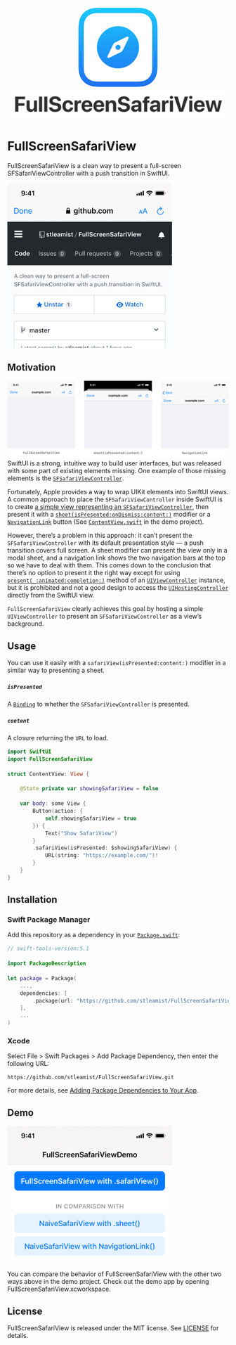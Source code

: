 <p align="center">
    <img src="/Docs/Images/FullScreenSafariView-Icon.svg">
    <img src="/Docs/Images/FullScreenSafariView-Logotype.svg">
</p>

# FullScreenSafariView
FullScreenSafariView is a clean way to present a full-screen SFSafariViewController with a push transition in SwiftUI.

<img src="/Docs/Images/FullScreenSafariView-Cover.png" width="375">

## Motivation
![](/Docs/Images/FullScreenSafariView-Comparison.svg)
SwiftUI is a strong, intuitive way to build user interfaces, but was released with some part of existing elements missing. One example of those missing elements is the [`SFSafariViewController`](https://developer.apple.com/documentation/safariservices/sfsafariviewcontroller).

Fortunately, Apple provides a way to wrap UIKit elements into SwiftUI views. A common approach to place the `SFSafariViewController` inside SwiftUI is to create [a simple view representing an `SFSafariViewController`](/Demo/FullScreenSafariViewDemo/NaiveSafariView.swift), then present it with a [`sheet(isPresented:onDismiss:content:)`](https://developer.apple.com/documentation/swiftui/view/3352791-sheet) modifier or a [`NavigationLink`](https://developer.apple.com/documentation/swiftui/navigationlink) button (See [`ContentView.swift`](/Demo/FullScreenSafariViewDemo/ContentView.swift) in the demo project).

However, there’s a problem in this approach: it can’t present the `SFSafariViewController` with its default presentation style — a push transition covers full screen. A sheet modifier can present the view only in a modal sheet, and a navigation link shows the two navigation bars at the top so we have to deal with them. This comes down to the conclusion that there’s no option to present it the right way except for using [`present(_:animated:completion:)`](https://developer.apple.com/documentation/uikit/uiviewcontroller/1621380-present) method of an [`UIViewController`](https://developer.apple.com/documentation/uikit/uiviewcontroller) instance, but it is prohibited and not a good design to access the [`UIHostingController`](https://developer.apple.com/documentation/swiftui/uihostingcontroller) directly from the SwiftUI view.

`FullScreenSafariView` clearly achieves this goal by hosting a simple `UIViewController` to present an `SFSafariViewController` as a view’s background.

## Usage
You can use it easily with a `safariView(isPresented:content:)` modifier in a similar way to presenting a sheet.

##### `isPresented`
A [`Binding`](https://developer.apple.com/documentation/swiftui/binding) to whether the `SFSafariViewController` is presented.

##### `content`
A closure returning the `URL` to load.

```swift
import SwiftUI
import FullScreenSafariView

struct ContentView: View {
    
    @State private var showingSafariView = false
    
    var body: some View {
        Button(action: {
            self.showingSafariView = true
        }) {
            Text("Show SafariView")
        }
        .safariView(isPresented: $showingSafariView) {
            URL(string: "https://example.com/")!
        }
    }
}
```

## Installation
### Swift Package Manager
Add this repository as a dependency in your [`Package.swift`](https://developer.apple.com/documentation/swift_packages/package):

```swift
// swift-tools-version:5.1

import PackageDescription

let package = Package(
    ...,
    dependencies: [
        .package(url: "https://github.com/stleamist/FullScreenSafariView.git", .upToNextMajor(from: "1.0.0"))
    ],
    ...
)
```

### Xcode
Select File \> Swift Packages \> Add Package Dependency, then enter the following URL:

```
https://github.com/stleamist/FullScreenSafariView.git
```

For more details, see [Adding Package Dependencies to Your App](https://developer.apple.com/documentation/xcode/adding_package_dependencies_to_your_app).

## Demo
<img src="/Docs/Images/FullScreenSafariViewDemo-ContentView.png" width="375">

You can compare the behavior of FullScreenSafariView with the other two ways above in the demo project. Check out the demo app by opening FullScreenSafariView.xcworkspace.

## License
FullScreenSafariView is released under the MIT license. See [LICENSE](/LICENSE) for details.
